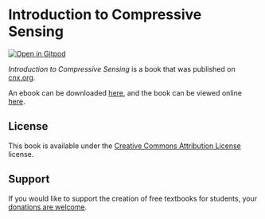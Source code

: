 # Introduction to Compressive Sensing

[![Open in Gitpod](https://gitpod.io/button/open-in-gitpod.svg)](https://gitpod.io/from-referrer/)

_Introduction to Compressive Sensing_ is a book that was published on [cnx.org](https://cnx.org/).

An ebook can be downloaded [here](https://github.com/cnx-user-books/cnxbook-introduction-to-compressive-sensing/releases/latest), and the book can be viewed online [here](https://github.com/cnx-user-books/cnxbook-introduction-to-compressive-sensing/releases/latest).

## License
This book is available under the [Creative Commons Attribution License](./LICENSE) license.

## Support
If you would like to support the creation of free textbooks for students, your [donations are welcome](https://riceconnect.rice.edu/donation/support-openstax-banner).
